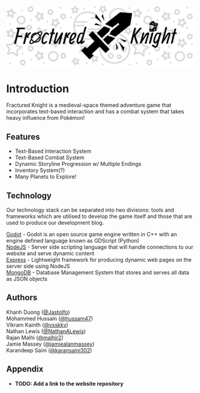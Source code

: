 ![Game Logo](game-logo.jpg)
# Introduction
Fractured Knight is a medieval-space themed adventure game that incorporates text-based interaction and has 
a combat system that takes heavy influence from Pokémon!

## Features 
* Text-Based Interaction System
* Text-Based Combat System
* Dynamic Storyline Progression w/ Multiple Endings
* Inventory System(?)
* Many Planets to Explore!

## Technology 
Our technology stack can be separated into two divisions: tools and frameworks which are utilised to develop the game itself and those that are used to produce our development blog.

[Godot](https://godotengine.org/) - Godot is an open source game engine written in C++ with an engine defined language known as GDScript (Python)   
[NodeJS](https://nodejs.org/en/) - Server side scripting language that will handle connections to our website and serve dynamic content  
[Express](https://expressjs.com/) - Lightweight framework for producing dynamic web pages on the server side using NodeJS  
[MongoDB](https://www.mongodb.com/) - Database Management System that stores and serves all data as JSON objects  

## Authors 
Khanh Duong ([@Jastolfo](https://github.com/Jastolfo))  
Mohammed Hussain ([@hussam47](https://github.com/hussam47))  
Vikram Kainth ([@vsskkv](https://github.com/vsskkv))  
Nathan Lewis ([@NathanALewis](https://github.com/NathanALewis))  
Rajan Malhi ([@malhir2](https://github.com/malhir2))  
Jamie Massey ([@jamiealanmassey](https://github.com/jamiealanmassey))  
Karandeep Saini ([@karansaini302](https://github.com/karansaini302))  

## Appendix 
* __TODO: Add a link to the website repository__
